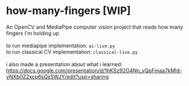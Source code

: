 # how-many-fingers [WIP]
An OpenCV and MediaPipe computer vision project that reads how many fingers I'm holding up\
\
to run mediapipe implementation: `ai-live.py`\
to run classical CV implementation: `classical-live.py`\
\
i also made a presentation about what i learned: https://docs.google.com/presentation/d/1hKSz92O4Nn_yQpFmaa7kMld-yNXb0Z2xcp6sQjjSWJY/edit?usp=sharing
